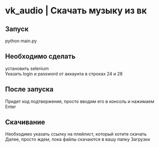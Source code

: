 # vk_audio | Скачать музыку из вк
<h2>Запуск</h2>
python main.py
<h2>Необходимо сделать</h2>
установить selenium<br>
Указать login и password от аккаунта в строках 24 и 28
<h2>После запуска</h2>
Придет код подтвержения, просто вводим его в консоль и нажимаем Enter
<h2>Скачивание</h2>
Необходимо указать ссылку на плейлист, который хотите скачать<br>
Далее, просто ждем, пока файлы скачаются в вашу папку Загрузки

